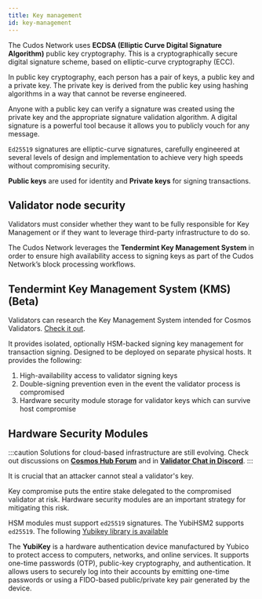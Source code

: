 ```yaml
---
title: Key management
id: key-management
---
```


The Cudos Network uses **ECDSA (Elliptic Curve Digital Signature Algorithm)** public key cryptography. This is a cryptographically secure digital signature scheme, based on elliptic-curve cryptography (ECC). 

In public key cryptography, each person has a pair of keys, a public key and a private key. The private key is derived from the public key using hashing algorithms in a way that cannot be reverse engineered.

Anyone with a public key can verify a signature was created using the private key and the appropriate signature validation algorithm. A digital signature is a powerful tool because it allows you to publicly vouch for any message.

`Ed25519` signatures are elliptic-curve signatures, carefully engineered at several levels of design and implementation to achieve very high speeds without compromising security.

**Public keys** are used for identity and **Private keys** for signing transactions. 

## Validator node security

Validators must consider whether they want to be fully responsible for Key Management or if they want to leverage third-party infrastructure to do so. 

The Cudos Network leverages the **Tendermint Key Management System** in order to ensure high availability access to signing keys as part of the Cudos Network’s block processing workflows.

## Tendermint Key Management System (KMS) (Beta)

Validators can research the Key Management System intended for Cosmos Validators. 
[Check it out](https://github.com/iqlusioninc/tmkms).

It provides isolated, optionally HSM-backed signing key management for transaction signing. Designed to be deployed on separate physical hosts. It provides the following:

1. High-availability access to validator signing keys
2. Double-signing prevention even in the event the validator process is compromised
3. Hardware security module storage for validator keys which can survive host compromise

## Hardware Security Modules

:::caution
Solutions for cloud-based infrastructure are still evolving. Check out discussions on [**Cosmos Hub Forum**](https://forum.cosmos.network/t/running-a-validator-in-a-cloud-environment/587) and in [**Validator Chat in Discord**](https://discord.com/channels/593796681103966208/849951329174421504).
:::

It is crucial that an attacker cannot steal a validator's key. 

Key compromise puts the entire stake delegated to the compromised validator at risk. Hardware security modules are an important strategy for mitigating this risk.

HSM modules must support `ed25519` signatures. The YubiHSM2 supports `ed25519`. 
The following [Yubikey library is available](https://github.com/iqlusioninc/yubihsm.rs)

The **YubiKey** is a hardware authentication device manufactured by Yubico to protect access to computers, networks, and online services. It supports one-time passwords (OTP), public-key cryptography, and authentication. It allows users to securely log into their accounts by emitting one-time passwords or using a FIDO-based public/private key pair generated by the device. 
